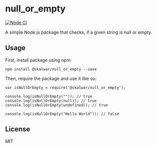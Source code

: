 # null_or_empty

[![Node CI](https://github.com/Bis10/CI-CD_Test_nodejs/actions/workflows/whatever.yml/badge.svg)](https://github.com/Bis10/CI-CD_Test_nodejs/actions/workflows/whatever.yml)

A simple Node.js package that checks, if a given string is null or empty.

## Usage

First, install package using npm:

    npm install @skalwar/null_or_empty --save

Then, require the package and use it like so:

    var isNullOrEmpty = require('@skalwar/null_or_empty');

    console.log(isNullOrEmpty("")); // true
    console.log(isNullOrEmpty(null)); // true
    console.log(isNullOrEmpty(undefined)); // true

    console.log(isNullOrEmpty("Hello World")); // false

## License

MIT

